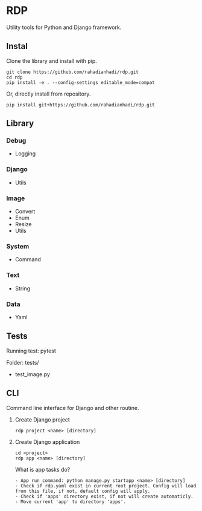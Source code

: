 # RDP
Utility tools for Python and Django framework.

## Instal
Clone the library and install with pip.
```
git clone https://github.com/rahadianhadi/rdp.git
cd rdp
pip install -e . --config-settings editable_mode=compat
```
Or, directly install from repository.

```
pip install git+https://github.com/rahadianhadi/rdp.git
```

## Library

### Debug
- Logging

### Django
- Utils

### Image
- Convert
- Enum
- Resize
- Utils

### System
- Command

### Text
- String

### Data
- Yaml

## Tests
Running test: pytest

Folder: tests/
- test_image.py


## CLI
Command line interface for Django and other routine.

1. Create Django project 
   ```
   rdp project <name> [directory]
   ```

2. Create Django application
   ```
   cd <project>
   rdp app <name> [directory]
   ```

   What is app tasks do?
   ```
   - App run command: python manage.py startapp <name> [directory]
   - Check if rdp.yaml exist in current root project. Config will load from this file, if not, default config will apply.
   - Check if 'apps' directory exist, if not will create automaticly.
   - Move current 'app' to directory 'apps'.

   ``` 


